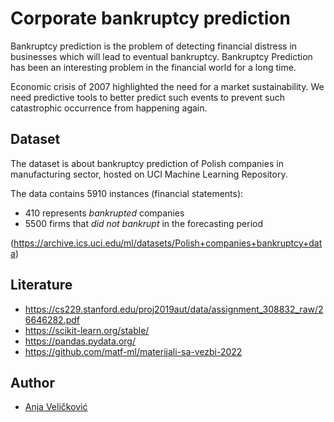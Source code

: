 # Corporate bankruptcy prediction

Bankruptcy prediction is the problem of detecting financial distress in businesses which will lead to eventual bankruptcy. Bankruptcy Prediction has been an interesting problem in the financial world for a long time.

Economic crisis of 2007 highlighted the need for a market sustainability. We need predictive tools to better predict such events to prevent such catastrophic occurrence from happening again.

## Dataset
The dataset is about bankruptcy prediction of Polish companies in manufacturing sector, hosted on UCI Machine Learning Repository.

The data contains 5910 instances (financial statements):
  - 410 represents *bankrupted* companies
  - 5500 firms that *did not bankrupt* in the forecasting period
  
  (https://archive.ics.uci.edu/ml/datasets/Polish+companies+bankruptcy+data)

## Literature
  - https://cs229.stanford.edu/proj2019aut/data/assignment_308832_raw/26646282.pdf
  - https://scikit-learn.org/stable/
  - https://pandas.pydata.org/
  - https://github.com/matf-ml/materijali-sa-vezbi-2022
  
## Author
* [Anja Veličković](https://github.com/anjavelickovic)



